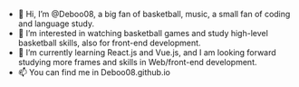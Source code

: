 - 👋 Hi, I’m @Deboo08, a big fan of basketball, music, a small fan of coding and language study.
- 👀 I’m interested in watching basketball games and study high-level basketball skills, also for front-end development.
- 🌱 I’m currently learning React.js and Vue.js, and I am looking forward studying more frames and skills in Web/front-end development.
- 📫 You can find me in Deboo08.github.io

<!---
Deboo08/Deboo08 is a ✨ special ✨ repository because its `README.md` (this file) appears on your GitHub profile.
You can click the Preview link to take a look at your changes.
--->
